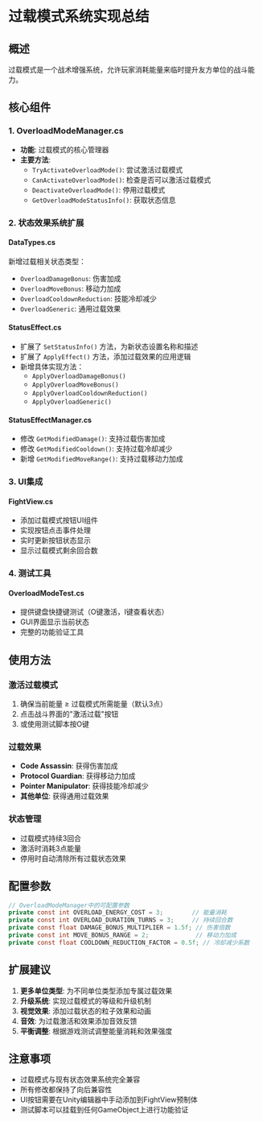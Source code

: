 # 过载模式系统实现总结

## 概述
过载模式是一个战术增强系统，允许玩家消耗能量来临时提升友方单位的战斗能力。

## 核心组件

### 1. OverloadModeManager.cs
- **功能**: 过载模式的核心管理器
- **主要方法**:
  - `TryActivateOverloadMode()`: 尝试激活过载模式
  - `CanActivateOverloadMode()`: 检查是否可以激活过载模式
  - `DeactivateOverloadMode()`: 停用过载模式
  - `GetOverloadModeStatusInfo()`: 获取状态信息

### 2. 状态效果系统扩展

#### DataTypes.cs
新增过载相关状态类型：
- `OverloadDamageBonus`: 伤害加成
- `OverloadMoveBonus`: 移动力加成  
- `OverloadCooldownReduction`: 技能冷却减少
- `OverloadGeneric`: 通用过载效果

#### StatusEffect.cs
- 扩展了 `SetStatusInfo()` 方法，为新状态设置名称和描述
- 扩展了 `ApplyEffect()` 方法，添加过载效果的应用逻辑
- 新增具体实现方法：
  - `ApplyOverloadDamageBonus()`
  - `ApplyOverloadMoveBonus()`
  - `ApplyOverloadCooldownReduction()`
  - `ApplyOverloadGeneric()`

#### StatusEffectManager.cs
- 修改 `GetModifiedDamage()`: 支持过载伤害加成
- 修改 `GetModifiedCooldown()`: 支持过载冷却减少
- 新增 `GetModifiedMoveRange()`: 支持过载移动力加成

### 3. UI集成

#### FightView.cs
- 添加过载模式按钮UI组件
- 实现按钮点击事件处理
- 实时更新按钮状态显示
- 显示过载模式剩余回合数

### 4. 测试工具

#### OverloadModeTest.cs
- 提供键盘快捷键测试（O键激活，I键查看状态）
- GUI界面显示当前状态
- 完整的功能验证工具

## 使用方法

### 激活过载模式
1. 确保当前能量 ≥ 过载模式所需能量（默认3点）
2. 点击战斗界面的"激活过载"按钮
3. 或使用测试脚本按O键

### 过载效果
- **Code Assassin**: 获得伤害加成
- **Protocol Guardian**: 获得移动力加成
- **Pointer Manipulator**: 获得技能冷却减少
- **其他单位**: 获得通用过载效果

### 状态管理
- 过载模式持续3回合
- 激活时消耗3点能量
- 停用时自动清除所有过载状态效果

## 配置参数

```csharp
// OverloadModeManager中的可配置参数
private const int OVERLOAD_ENERGY_COST = 3;        // 能量消耗
private const int OVERLOAD_DURATION_TURNS = 3;     // 持续回合数
private const float DAMAGE_BONUS_MULTIPLIER = 1.5f; // 伤害倍数
private const int MOVE_BONUS_RANGE = 2;             // 移动力加成
private const float COOLDOWN_REDUCTION_FACTOR = 0.5f; // 冷却减少系数
```

## 扩展建议

1. **更多单位类型**: 为不同单位类型添加专属过载效果
2. **升级系统**: 实现过载模式的等级和升级机制
3. **视觉效果**: 添加过载状态的粒子效果和动画
4. **音效**: 为过载激活和效果添加音效反馈
5. **平衡调整**: 根据游戏测试调整能量消耗和效果强度

## 注意事项

- 过载模式与现有状态效果系统完全兼容
- 所有修改都保持了向后兼容性
- UI按钮需要在Unity编辑器中手动添加到FightView预制体
- 测试脚本可以挂载到任何GameObject上进行功能验证